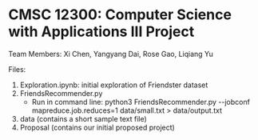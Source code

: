 # CMSC 12300: Computer Science with Applications III Project
Team Members: Xi Chen, Yangyang Dai, Rose Gao, Liqiang Yu

Files:
1. Exploration.ipynb: initial exploration of Friendster dataset
2. FriendsRecommender.py
	- Run in command line: python3 FriendsRecommender.py --jobconf mapreduce.job.reduces=1 data/small.txt > data/output.txt
3. data (contains a short sample text file)
4. Proposal (contains our initial proposed project)
